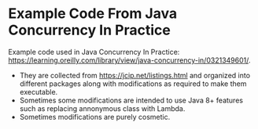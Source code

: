# Example Code From Java Concurrency In Practice
Example code used in Java Concurrency In Practice: https://learning.oreilly.com/library/view/java-concurrency-in/0321349601/.

- They are collected from https://jcip.net/listings.html and organized into different packages along with modifications as required to make them executable.
- Sometimes some modifications are intended to use Java 8+ features such as replacing annonymous class with Lambda. 
- Sometimes modifications are purely cosmetic.
